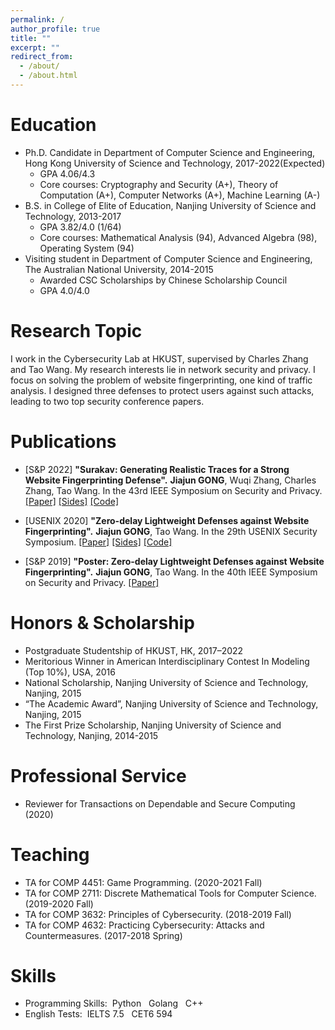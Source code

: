 ```yaml
---
permalink: /
author_profile: true
title: ""
excerpt: ""
redirect_from: 
  - /about/
  - /about.html
---
```


Education
======
* Ph.D. Candidate in Department of Computer Science and Engineering, Hong Kong University of Science and Technology, 2017-2022(Expected) 
  * GPA 4.06/4.3 
  * Core courses: Cryptography and Security (A+), Theory of Computation (A+), Computer Networks (A+), Machine Learning (A-)
* B.S. in College of Elite of Education, Nanjing University of Science and Technology, 2013-2017
  * GPA 3.82/4.0 (1/64)
  * Core courses: Mathematical Analysis (94), Advanced Algebra (98), Operating System (94)
* Visiting student in Department of Computer Science and Engineering, The Australian National University, 2014-2015
  * Awarded CSC Scholarships by Chinese Scholarship Council
  * GPA 4.0/4.0

Research Topic
======
I work in the Cybersecurity Lab at HKUST, supervised by Charles Zhang and Tao Wang. 
My research interests lie in network security and privacy. 
I focus on solving the problem of website fingerprinting, one kind of traffic analysis. 
I designed three defenses to protect users against such attacks, leading to two top security conference papers.

Publications
======
* [S&P 2022] 
**"Surakav: Generating Realistic Traces for a Strong Website Fingerprinting Defense".**
**Jiajun GONG**, Wuqi Zhang, Charles Zhang, Tao Wang.
In the 43rd IEEE Symposium on Security and Privacy.
[[Paper]](https://jiajungong.github.io/files/sp22-surakav.pdf) 
[[Sides]](https://jiajungong.github.io/files/sp22-surakav-slides.pdf)
[[Code]](https://github.com/websitefingerprinting/surakav-imp)

* [USENIX 2020] **"Zero-delay Lightweight Defenses against Website Fingerprinting".**
**Jiajun GONG**, Tao Wang.
In the 29th USENIX Security Symposium. 
[[Paper]](https://jiajungong.github.io/files/usenix20-zero-delay-defenses.pdf)
[[Sides]](https://jiajungong.github.io/files/security20-gong-slides.pdf)
[[Code]](https://github.com/websitefingerprinting/WebsiteFingerprinting)

* [S&P 2019] **"Poster: Zero-delay Lightweight Defenses against Website Fingerprinting".**
**Jiajun GONG**, Tao Wang.
In the 40th IEEE Symposium on Security and Privacy. 
[[Paper]](https://www.ieee-security.org/TC/SP2019/posters/hotcrp_sp19posters-final6.pdf)

  
Honors & Scholarship
======
* Postgraduate Studentship of HKUST, HK, 2017–2022
* Meritorious Winner in American Interdisciplinary Contest In Modeling (Top 10%), USA, 2016 
* National Scholarship, Nanjing University of Science and Technology, Nanjing, 2015
* “The Academic Award”, Nanjing University of Science and Technology, Nanjing, 2015
* The First Prize Scholarship, Nanjing University of Science and Technology, Nanjing, 2014-2015


Professional Service
======
* Reviewer for Transactions on Dependable and Secure Computing (2020)

  
  
Teaching
======
* TA for COMP 4451: Game Programming. (2020-2021 Fall)
* TA for COMP 2711: Discrete Mathematical Tools for Computer Science. (2019-2020 Fall)
* TA for COMP 3632: Principles of Cybersecurity. (2018-2019 Fall)
* TA for COMP 4632: Practicing Cybersecurity: Attacks and Countermeasures. (2017-2018 Spring)






Skills
======
* Programming Skills: &nbsp;Python &nbsp; Golang &nbsp; C++
* English Tests: &nbsp;IELTS 7.5 &nbsp; CET6 594
  

<script type="text/javascript" id="clustrmaps" src="//cdn.clustrmaps.com/map_v2.js?cl=ffffff&w=a&t=n&d=rPmfvPYZXknlnhpfqPKvMZsGAHZ1r2uQBlfGLE3_SXk"></script>
